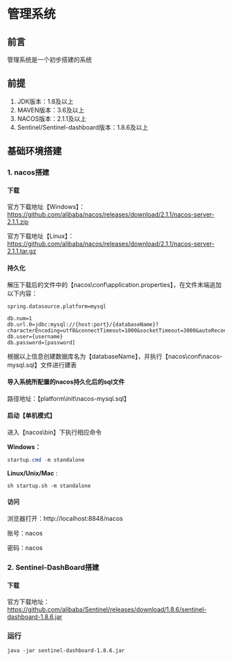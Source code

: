 # 管理系统

## 前言

管理系统是一个初步搭建的系统

## 前提

1. JDK版本：1.8及以上
2. MAVEN版本：3.6及以上
3. NACOS版本：2.1.1及以上
4. Sentinel/Sentinel-dashboard版本：1.8.6及以上

## 基础环境搭建

### 1. nacos搭建

#### 下载

官方下载地址【Windows】：https://github.com/alibaba/nacos/releases/download/2.1.1/nacos-server-2.1.1.zip

官方下载地址【Linux】：https://github.com/alibaba/nacos/releases/download/2.1.1/nacos-server-2.1.1.tar.gz

#### 持久化

解压下载后的文件中的【nacos\conf\application.properties】，在文件末端追加以下内容：

```properties
spring.datasource.platform=mysql

db.num=1
db.url.0=jdbc:mysql://{host:port}/{databaseName}?characterEncoding=utf8&connectTimeout=1000&socketTimeout=3000&autoReconnect=true
db.user={username}
db.password=[password]
```

根据以上信息创建数据库名为【databaseName】，并执行【nacos\conf\nacos-mysql.sql】文件进行建表

#### 导入系统所配置的nacos持久化后的sql文件

路径地址：【platform\init\nacos-mysql.sql】

#### 启动【单机模式】

进入【nacos\bin】下执行相应命令

**Windows：**

```powershell
startup.cmd -m standalone
```

**Linux/Unix/Mac** :

```shell
sh startup.sh -m standalone
```

#### 访问

浏览器打开：http://localhost:8848/nacos

账号：nacos

密码：nacos

### 2. Sentinel-DashBoard搭建

#### 下载

官方下载地址：https://github.com/alibaba/Sentinel/releases/download/1.8.6/sentinel-dashboard-1.8.6.jar

### 运行

```shell
java -jar sentinel-dashboard-1.8.6.jar
```

